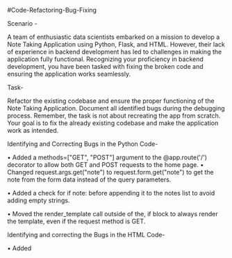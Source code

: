 #Code-Refactoring-Bug-Fixing

Scenario -

A team of enthusiastic data scientists embarked on a mission to develop a Note Taking Application using Python, Flask, and HTML. However, their lack of experience in backend development has led to challenges in making the application fully functional. Recognizing your proficiency in backend development, you have been tasked with fixing the broken code and ensuring the application works seamlessly.


Task-

Refactor the existing codebase and ensure the proper functioning of the Note Taking Application. Document all identified bugs during the debugging process. Remember, the task is not about recreating the app from scratch. Your goal is to fix the already existing codebase and make the application work as intended.

Identifying and Correcting Bugs in the Python Code-

•	Added a methods=["GET", "POST"] argument to the @app.route('/') decorator to allow both GET and POST requests to the home page.
•	Changed request.args.get("note") to request.form.get("note") to get the note from the form data instead of the query parameters.

•	 Added a check for if note: before appending it to the notes list to avoid adding empty strings.

•	Moved the render_template call outside of the, if block to always render the template, even if the request method is GET.

Identifying and correcting the Bugs in the HTML Code-

•	Added <style> tags in the second HTML code to include CSS styles for better presentation.
•	Added CSS styles for the <body> and <form> elements to align content vertically and horizontally.
•	Added <body> tags to enclose the content of the page.
•	Updated the <form> tag to include an action attribute set to "/" to specify the URL where the form data should be submitted.
•	Moved the <title> tag to be properly nested within the <head> section.	
•	Moved the <h1> tag to be directly within the <body> section for the main heading of the page.
•	Corrected the indentation and spacing within the <form> tag.

